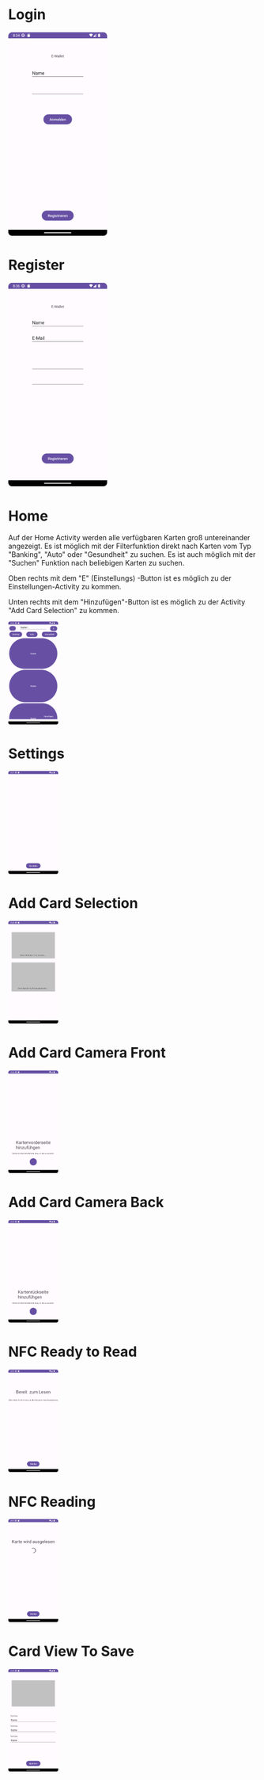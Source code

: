 # Login
<img src="./Screenshots/Anmelden.png" alt="Bildbeschreibung" style="width: 200px; height: auto;">


# Register
<img src="./Screenshots/Registrieren.png" alt="Bildbeschreibung" style="width: 200px; height: auto;">


# Home

Auf der Home Activity werden alle verfügbaren Karten groß untereinander angezeigt.
Es ist möglich mit der Filterfunktion direkt nach Karten vom Typ "Banking", "Auto" oder "Gesundheit" zu suchen. Es ist auch möglich mit der "Suchen" Funktion nach beliebigen Karten zu suchen.

Oben rechts mit dem "E" (Einstellungs) -Button ist es möglich zu der Einstellungen-Activity zu kommen.

Unten rechts mit dem "Hinzufügen"-Button ist es möglich zu der Activity "Add Card Selection" zu kommen.


<img src="./Screenshots/Home.png" alt="Bildbeschreibung" style="width: 20%; height: 20%;">


# Settings
<img src="./Screenshots/Settings.png" alt="Bildbeschreibung" style="width: 20%; height: 20%;">


# Add Card Selection
<img src="./Screenshots/addCardSelection.png" alt="Bildbeschreibung" style="width: 20%; height: 20%;">


# Add Card Camera Front
<img src="./Screenshots/addCardCamera.png" alt="Bildbeschreibung" style="width: 20%; height: 20%;">


# Add Card Camera Back
<img src="./Screenshots/addCardCameraBack.png" alt="Bildbeschreibung" style="width: 20%; height: 20%;">


# NFC Ready to Read
<img src="./Screenshots/nfcReadyToRead.png" alt="Bildbeschreibung" style="width: 20%; height: 20%;">


# NFC Reading
<img src="./Screenshots/nfcReading.png" alt="Bildbeschreibung" style="width: 20%; height: 20%;">


# Card View To Save
<img src="./Screenshots/cardViewToSave.png" alt="Bildbeschreibung" style="width: 20%; height: 20%;">

